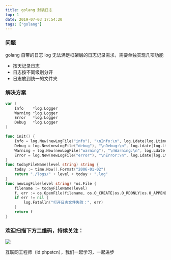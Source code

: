 ```yaml
---
title: golang 封装日志
top: 1
date: 2019-07-03 17:54:20
tags: ["golang"]
---
```


### 问题

golang 自带的日志 log 无法满足框架层的日志记录需求，需要单独实现几项功能
- 按天记录日志
- 日志按不同级别分开
- 日志放到统一的文件夹

### 解决方案

```go
var (
	Info    *log.Logger
	Warning *log.Logger
	Error   *log.Logger
	Debug   *log.Logger
)

func init() {
	Info = log.New(newLogFile("info"), "\nInfo:\n", log.Ldate|log.Ltime|log.Llongfile)
	Debug = log.New(newLogFile("debug"), "\nDebug:\n", log.Ldate|log.Ltime|log.Llongfile)
	Warning = log.New(newLogFile("warning"), "\nWarning:\n", log.Ldate|log.Ltime|log.Llongfile)
	Error = log.New(newLogFile("error"), "\nError:\n", log.Ldate|log.Ltime|log.Llongfile)
}
func todayFileName(level string) string {
	today := time.Now().Format("2006-01-02")
	return "./logs/" + level + today + ".log"
}
func newLogFile(level string) *os.File {
	filename := todayFileName(level)
	f, err := os.OpenFile(filename, os.O_CREATE|os.O_RDONLY|os.O_APPEND, 0777)
	if err != nil {
		log.Fatalln("打开日志文件失败：", err)
	}
	return f
}
```

### 欢迎扫描下方二维码，持续关注：

![](https://ww1.sinaimg.cn/large/a616b9a4gy1g4xzv954a4j20760763yo.jpg)

互联网工程师（id:phpstcn），我们一起学习，一起进步
